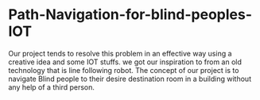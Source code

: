 # Path-Navigation-for-blind-peoples-IOT
Our project tends to resolve this problem  in an effective way using a creative idea and some IOT stuffs. we got our  inspiration to from an old technology that is line following robot. The  concept of our project is to navigate Blind people to their desire  destination room in a building without any help of a third person.
